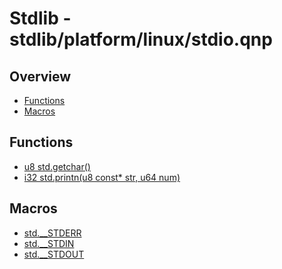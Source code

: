 
# Stdlib - stdlib/platform/linux/stdio.qnp

## Overview
 - [Functions](#functions)
 - [Macros](#macros)


## Functions
 - [u8 std.getchar()]()
 - [i32 std.printn(u8 const* str, u64 num)]()

## Macros
 - [std.__STDERR]()
 - [std.__STDIN]()
 - [std.__STDOUT]()

